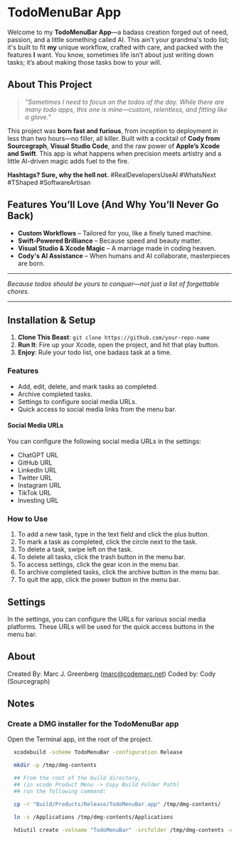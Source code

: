 # TodoMenuBar App

Welcome to my **TodoMenuBar App**—a badass creation forged out of need, passion, and a little something called AI. This ain't your grandma's todo list; it's built to fit **my** unique workflow, crafted with care, and packed with the features **I** want. You know, sometimes life isn’t about just writing down tasks; it’s about making those tasks bow to your will.

## About This Project

> *"Sometimes I need to focus on the todos of the day. While there are many todo apps, this one is mine—custom, relentless, and fitting like a glove."*

This project was **born fast and furious**, from inception to deployment in less than two hours—no filler, all killer. Built with a cocktail of **Cody from Sourcegraph**, **Visual Studio Code**, and the raw power of **Apple’s Xcode and Swift**. This app is what happens when precision meets artistry and a little AI-driven magic adds fuel to the fire.

**Hashtags? Sure, why the hell not.**
#RealDevelopersUseAI #WhatsNext #TShaped #SoftwareArtisan

## Features You’ll Love (And Why You’ll Never Go Back)

- **Custom Workflows** – Tailored for you, like a finely tuned machine.
- **Swift-Powered Brilliance** – Because speed and beauty matter.
- **Visual Studio & Xcode Magic** – A marriage made in coding heaven.
- **Cody's AI Assistance** – When humans and AI collaborate, masterpieces are born.

---

*Because todos should be yours to conquer—not just a list of forgettable chores.*

---

## Installation & Setup

1. **Clone This Beast**: `git clone https://github.com/your-repo-name`
2. **Run It**: Fire up your Xcode, open the project, and hit that play button.
3. **Enjoy**: Rule your todo list, one badass task at a time.


### Features

- Add, edit, delete, and mark tasks as completed.
- Archive completed tasks.
- Settings to configure social media URLs.
- Quick access to social media links from the menu bar.

#### Social Media URLs

You can configure the following social media URLs in the settings:

- ChatGPT URL
- GitHub URL
- LinkedIn URL
- Twitter URL
- Instagram URL
- TikTok URL
- Investing URL

### How to Use

1. To add a new task, type in the text field and click the plus button.
2. To mark a task as completed, click the circle next to the task.
3. To delete a task, swipe left on the task.
4. To delete all tasks, click the trash button in the menu bar.
5. To access settings, click the gear icon in the menu bar.
6. To archive completed tasks, click the archive button in the menu bar.
7. To quit the app, click the power button in the menu bar.

## Settings

In the settings, you can configure the URLs for various social media platforms. These URLs will be used for the quick access buttons in the menu bar.

## About

Created By: Marc J. Greenberg (marc@codemarc.net)
Coded by: Cody (Sourcegraph)

## Notes

### Create a DMG installer for the TodoMenuBar app

Open the Terminal app, int the root of the project.

```bash
  xcodebuild -scheme TodoMenuBar -configuration Release

  mkdir -p /tmp/dmg-contents

  ## From the root of the build directory,
  ## (in xcode Product Menu -> Copy Build Folder Path)
  ## run the following command:

  cp -r "Build/Products/Release/TodoMenuBar.app" /tmp/dmg-contents/

  ln -s /Applications /tmp/dmg-contents/Applications

  hdiutil create -volname "TodoMenuBar" -srcfolder /tmp/dmg-contents -ov -format UDZO "TodoMenuBar.dmg"

```



